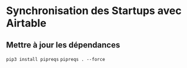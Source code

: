 # Synchronisation des Startups avec Airtable


## Mettre à jour les dépendances
`pip3 install pipreqs`
`pipreqs . --force`

